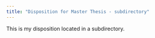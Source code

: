 ```yaml
---
title: "Disposition for Master Thesis - subdirectory"
---
```


This is my disposition located in a subdirectory. 
